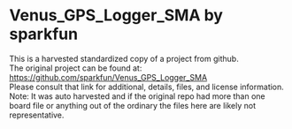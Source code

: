 
# Venus_GPS_Logger_SMA by sparkfun  
This is a harvested standardized copy of a project from github.  
The original project can be found at:  
https://github.com/sparkfun/Venus_GPS_Logger_SMA  
Please consult that link for additional, details, files, and license information.  
Note: It was auto harvested and if the original repo had more than one board file or anything out of the ordinary the files here are likely not representative.  
    